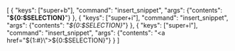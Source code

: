 [
	{ "keys": ["super+b"], "command": "insert_snippet", "args": {"contents": "<strong>${0:$SELECTION}</strong>"} },
	{ "keys": ["super+i"], "command": "insert_snippet", "args": {"contents": "<em>${0:$SELECTION}</em>"} },
	{ "keys": ["super+l"], "command": "insert_snippet", "args": {"contents": "<a href=\"${1:#}\">${0:$SELECTION}</a>"} }
]
